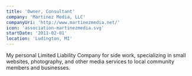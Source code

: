 ```yaml
---
title: 'Owner, Consultant'
company: 'Martinez Media, LLC'
companyUri: 'http://www.martinezmedia.net/'
icon: 'association-martinezmedia.svg'
startDate: '2011-02-01'
location: 'Ludington, MI'
---
```


My personal Limited Liability Company for side work, specializing in small
websites, photography, and other media services to local community members
and businesses.
